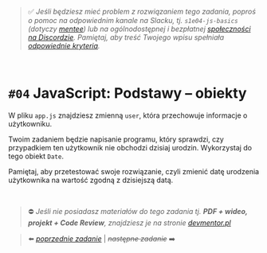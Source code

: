 > :white_check_mark: _Jeśli będziesz mieć problem z rozwiązaniem tego zadania, poproś o pomoc na odpowiednim kanale na Slacku, tj. `s1e04-js-basics` (dotyczy [mentee](https://devmentor.pl/mentoring-javascript/)) lub na ogólnodostępnej i bezpłatnej [społeczności na Discordzie](https://devmentor.pl/discord). Pamiętaj, aby treść Twojego wpisu spełniała [odpowiednie kryteria](https://devmentor.pl/jak-prosic-o-pomoc/)._

&nbsp;

# `#04` JavaScript: Podstawy – obiekty

W pliku `app.js` znajdziesz zmienną `user`, która przechowuje informacje o użytkowniku.

Twoim zadaniem będzie napisanie programu, który sprawdzi, czy przypadkiem ten użytkownik nie obchodzi dzisiaj urodzin. Wykorzystaj do tego obiekt `Date`.

Pamiętaj, aby przetestować swoje rozwiązanie, czyli zmienić datę urodzenia użytkownika na wartość zgodną z dzisiejszą datą.

&nbsp;

> :no_entry: _Jeśli nie posiadasz materiałów do tego zadania tj. **PDF + wideo, projekt + Code Review**, znajdziesz je na stronie [devmentor.pl](https://devmentor.pl/workshop-js-basics/)_

> :arrow_left: [_poprzednie zadanie_](./../03) | ~~_następne zadanie_~~ :arrow_right:
